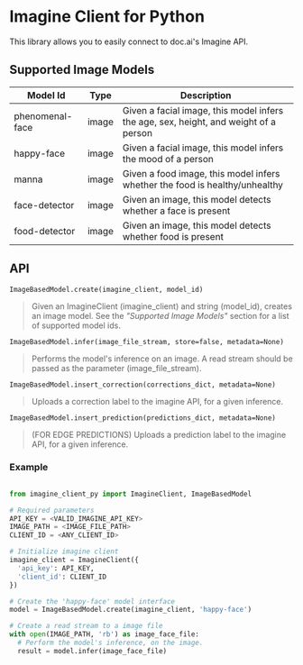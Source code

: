 # Imagine Client for Python

This library allows you to easily connect to doc.ai's Imagine API.

## Supported Image Models

Model Id       | Type  | Description |
---------------|-------|-------------|
phenomenal-face| image | Given a facial image, this model infers the age, sex, height, and weight of a person |
happy-face     | image | Given a facial image, this model infers the mood of a person |
manna     | image | Given a food image, this model infers whether the food is healthy/unhealthy |
face-detector     | image | Given an image, this model detects whether a face is present |
food-detector     | image | Given an image, this model detects whether food is present | 


## API

```ImageBasedModel.create(imagine_client, model_id)```

> Given an ImagineClient (imagine_client) and string (model_id), creates an image model. See the *"Supported Image Models"* section for a list of supported model ids.

```ImageBasedModel.infer(image_file_stream, store=false, metadata=None)```

> Performs the model's inference on an image. A read stream should be passed as the parameter (image_file_stream).

```ImageBasedModel.insert_correction(corrections_dict, metadata=None)```

> Uploads a correction label to the imagine API, for a given inference.

```ImageBasedModel.insert_prediction(predictions_dict, metadata=None)```

> (FOR EDGE PREDICTIONS) Uploads a prediction label to the imagine API, for a given inference.

### Example

```python

from imagine_client_py import ImagineClient, ImageBasedModel

# Required parameters
API_KEY = <VALID_IMAGINE_API_KEY>
IMAGE_PATH = <IMAGE_FILE_PATH>
CLIENT_ID = <ANY_CLIENT_ID>

# Initialize imagine client
imagine_client = ImagineClient({
  'api_key': API_KEY,
  'client_id': CLIENT_ID
})

# Create the 'happy-face' model interface
model = ImageBasedModel.create(imagine_client, 'happy-face')

# Create a read stream to a image file
with open(IMAGE_PATH, 'rb') as image_face_file:
  # Perform the model's inference, on the image.
  result = model.infer(image_face_file)
```